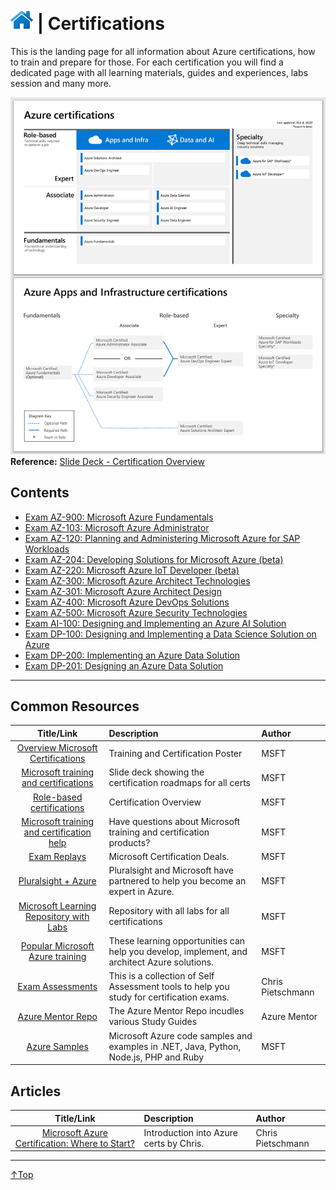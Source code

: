 # [![Home](/img/home.png)](../../README.md "Home") | Certifications 
This is the landing page for all information about Azure certifications, how to train and prepare for those.
For each certification you will find a dedicated page with all learning materials, guides and experiences, labs session and many more.

![Cert](/img/cert-overview.png)
**Reference:** [Slide Deck - Certification Overview](https://query.prod.cms.rt.microsoft.com/cms/api/am/binary/RWtQJJ) 

## Contents
- [Exam AZ-900: Microsoft Azure Fundamentals](az-900.md)
- [Exam AZ-103: Microsoft Azure Administrator](az-103.md)
- [Exam AZ-120: Planning and Administering Microsoft Azure for SAP Workloads](az-120.md)
- [Exam AZ-204: Developing Solutions for Microsoft Azure (beta)](az-204.md)
- [Exam AZ-220: Microsoft Azure IoT Developer (beta)](az-220.md)
- [Exam AZ-300: Microsoft Azure Architect Technologies](az-300.md)
- [Exam AZ-301: Microsoft Azure Architect Design](az-301.md)
- [Exam AZ-400: Microsoft Azure DevOps Solutions](az-400.md)
- [Exam AZ-500: Microsoft Azure Security Technologies](az-500.md)
- [Exam AI-100: Designing and Implementing an Azure AI Solution](ai-100.md)
- [Exam DP-100: Designing and Implementing a Data Science Solution on Azure](dp-100.md)
- [Exam DP-200: Implementing an Azure Data Solution](dp-200.md)
- [Exam DP-201: Designing an Azure Data Solution](dp-201.md)
___

## Common Resources
|                                                Title/Link                                                 | Description                                                                                  | Author            |
| :-------------------------------------------------------------------------------------------------------: | :------------------------------------------------------------------------------------------- | :---------------- |
|                    [Overview Microsoft Certifications](http://aka.ms/TrainCertPoster)                     | Training and Certification Poster                                                            | MSFT              |
| [Microsoft training and certifications](https://query.prod.cms.rt.microsoft.com/cms/api/am/binary/RWtQJJ) | Slide deck showing the certification roadmaps for all certs                                  | MSFT              |
|     [Role-based certifications](https://www.microsoft.com/en-us/learning/certification-overview.aspx)     | Certification Overview                                                                       | MSFT              |
|  [Microsoft training and certification help](https://docs.microsoft.com/en-us/learn/certifications/help)  | Have questions about Microsoft training and certification products?                          | MSFT              |
|                [Exam Replays](https://docs.microsoft.com/en-us/learn/certifications/deals)                | Microsoft Certification Deals.                                                               | MSFT              |
|                [Pluralsight + Azure](https://www.pluralsight.com/partners/microsoft/azure)                | Pluralsight and Microsoft have partnered to help you become an expert in Azure.              | MSFT              |
|              [Microsoft Learning Repository with Labs](https://github.com/MicrosoftLearning)              | Repository with all labs for all certifications                                              | MSFT              |
|     [Popular Microsoft Azure training](https://www.microsoft.com/en-us/learning/azure-training.aspx)      | These learning opportunities can help you develop, implement, and architect Azure solutions. | MSFT              |
|                    [Exam Assessments](https://github.com/Build5Nines/exam-assessments)                    | This is a collection of Self Assessment tools to help you study for certification exams.     | Chris Pietschmann |
|                            [Azure Mentor Repo](https://github.com/AzureMentor)                            | The Azure Mentor Repo incudles various Study Guides                                          | Azure Mentor      |
|                             [Azure Samples](https://github.com/Azure-Samples)                             | Microsoft Azure code samples and examples in .NET, Java, Python, Node.js, PHP and Ruby       | MSFT              |


## Articles
|                                                       Title/Link                                                        | Description                             | Author            |
| :---------------------------------------------------------------------------------------------------------------------: | :-------------------------------------- | :---------------- |
| [Microsoft Azure Certification: Where to Start?](https://build5nines.com/microsoft-azure-certification-where-to-start/) | Introduction into Azure certs by Chris. | Chris Pietschmann |

___
 <a href="#top" title="Back to the top.">↑Top</a>